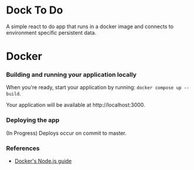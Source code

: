 # Dock To Do

A simple react to do app that runs in a docker image and connects to environment specific persistent data.

# Docker

### Building and running your application locally

When you're ready, start your application by running:
`docker compose up --build`.

Your application will be available at http://localhost:3000.

### Deploying the app

(In Progress) Deploys occur on commit to master.

### References

- [Docker's Node.js guide](https://docs.docker.com/language/nodejs/)
